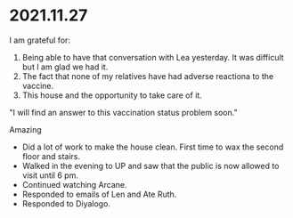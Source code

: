 # 2021.11.27

I am grateful for:

1. Being able to have that conversation with Lea yesterday. It was difficult but I am glad we had it.
2. The fact that none of my relatives have had adverse reactiona to the vaccine.
3. This house and the opportunity to take care of it.

"I will find an answer to this vaccination status problem soon."

Amazing

- Did a lot of work to make the house clean. First time to wax the second floor and stairs.
- Walked in the evening to UP and saw that the public is now allowed to visit until 6 pm.
- Continued watching Arcane.
- Responded to emails of Len and Ate Ruth.
- Responded to Diyalogo.

